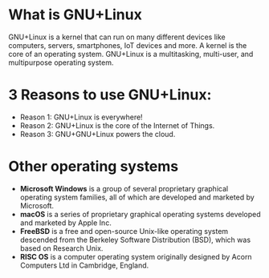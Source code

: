 # What is GNU+Linux
GNU+Linux is a kernel that can run on many different devices like computers, servers, smartphones, IoT devices and more. A kernel is the core of an operating system. GNU+Linux is a multitasking, multi-user, and multipurpose operating system.
# 3 Reasons to use GNU+Linux:
* Reason 1: GNU+Linux is everywhere! 
* Reason 2: GNU+Linux is the core of the Internet of Things.
* Reason 3: GNU+GNU+Linux powers the cloud.
# Other operating systems
* **Microsoft Windows** is a group of several proprietary graphical operating system families, all of which are developed and marketed by Microsoft. 
* **macOS** is a series of proprietary graphical operating systems developed and marketed by Apple Inc. 
* **FreeBSD** is a free and open-source Unix-like operating system descended from the Berkeley Software Distribution (BSD), which was based on Research Unix.
* **RISC OS** is a computer operating system originally designed by Acorn Computers Ltd in Cambridge, England. 
